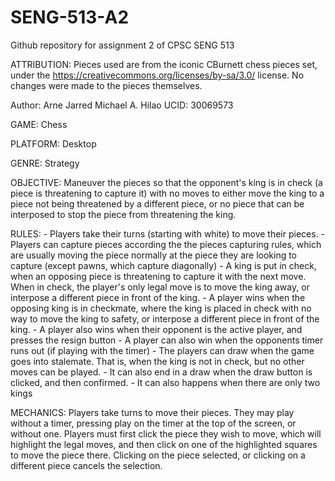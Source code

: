 # SENG-513-A2
Github repository for assignment 2 of CPSC SENG 513

ATTRIBUTION:
Pieces used are from the iconic CBurnett chess pieces set, under the https://creativecommons.org/licenses/by-sa/3.0/ license. No changes were made to the pieces themselves.

Author: Arne Jarred Michael A. Hilao
UCID:   30069573

GAME:       Chess

PLATFORM:   Desktop

GENRE:      Strategy

OBJECTIVE:  Maneuver the pieces so that the opponent's king is in check (a piece is threatening to capture it) with no moves to either move the king to a piece not being threatened by a different piece, or no piece that can be interposed to stop the piece from threatening the king.

RULES:      - Players take their turns (starting with white) to move their pieces.
            - Players can capture pieces according the the pieces capturing rules, which are usually moving the piece normally at the piece they are looking to capture (except pawns, which capture diagonally)
            - A king is put in check, when an opposing piece is threatening to capture it with the next move. When in check, the player's only legal move is to move the king away, or interpose a different piece in front of the king.
            - A player wins when the opposing king is in checkmate, where the king is placed in check with no way to move the king to safety, or interpose a different piece in front of the king.
            - A player also wins when their opponent is the active player, and presses the resign button
            - A player can also win when the opponents timer runs out (if playing with the timer)
            - The players can draw when the game goes into stalemate. That is, when the king is not in check, but no other moves can be played.
            - It can also end in a draw when the draw button is clicked, and then confirmed.
            - It can also happens when there are only two kings

MECHANICS:  Players take turns to move their pieces. They may play without a timer, pressing play on the timer at the top of the screen, or without one. Players must first click the piece they wish to move, which will highlight the legal moves, and then click on one of the highlighted squares to move the piece there. Clicking on the piece selected, or clicking on a different piece cancels the selection.